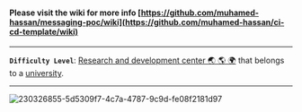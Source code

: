 #### Please visit the wiki for more info [https://github.com/muhamed-hassan/messaging-poc/wiki](https://github.com/muhamed-hassan/ci-cd-template/wiki)

***

**`Difficulty Level`**: [Research and development center 🌏 🌎 🌍](https://en.wikipedia.org/wiki/Research_and_development) that belongs to a [university](https://en.wikipedia.org/wiki/University).

***

![230326855-5d5309f7-4c7a-4787-9c9d-fe08f2181d97](https://github.com/muhamed-hassan/ci-cd-template/assets/17825804/08053ba2-3076-4d55-b1b0-a0d5306318b2)

